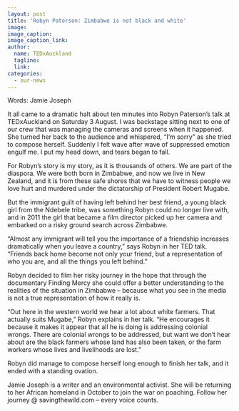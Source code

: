 ```yaml
---
layout: post
title: 'Robyn Paterson: Zimbabwe is not black and white'
image:
image_caption:
image_caption_link:
author:
  name: TEDxAuckland
  tagline:
  link:
categories:
  - our-news
---
```

Words: Jamie Joseph

It all came to a dramatic halt about ten minutes into Robyn Paterson’s talk at TEDxAuckland on Saturday 3 August. I was backstage sitting next to one of our crew that was managing the cameras and screens when it happened. She turned her back to the audience and whispered, “I’m sorry” as she tried to compose herself. Suddenly I felt wave after wave of suppressed emotion engulf me. I put my head down, and tears began to fall.

For Robyn’s story is my story, as it is thousands of others. We are part of the diaspora. We were both born in Zimbabwe, and now we live in New Zealand, and it is from these safe shores that we have to witness people we love hurt and murdered under the dictatorship of President Robert Mugabe.

But the immigrant guilt of having left behind her best friend, a young black girl from the Ndebele tribe, was something Robyn could no longer live with, and in 2011 the girl that became a film director picked up her camera and embarked on a risky ground search across Zimbabwe.

“Almost any immigrant will tell you the importance of a friendship increases dramatically when you leave a country,” says Robyn in her TED talk. “Friends back home become not only your friend, but a representation of who you are, and all the things you left behind.”

Robyn decided to film her risky journey in the hope that through the documentary Finding Mercy she could offer a better understanding to the realities of the situation in Zimbabwe – because what you see in the media is not a true representation of how it really is.

“Out here in the western world we hear a lot about white farmers. That actually suits Mugabe,” Robyn explains in her talk. “He encourages it because it makes it appear that all he is doing is addressing colonial wrongs. There are colonial wrongs to be addressed, but want we don’t hear about are the black farmers whose land has also been taken, or the farm workers whose lives and livelihoods are lost.”

Robyn did manage to compose herself long enough to finish her talk, and it ended with a standing ovation.

Jamie Joseph is a writer and an environmental activist. She will be returning to her African homeland in October to join the war on poaching. Follow her journey @ savingthewild.com – every voice counts.
